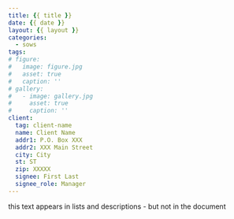 ```yaml
---
title: {{ title }}
date: {{ date }}
layout: {{ layout }}
categories:
  - sows
tags:
# figure:
#   image: figure.jpg
#   asset: true
#   caption: ''
# gallery:
#   - image: gallery.jpg
#     asset: true
#     caption: ''
client:
  tag: client-name
  name: Client Name
  addr1: P.O. Box XXX
  addr2: XXX Main Street
  city: City
  st: ST
  zip: XXXXX
  signee: First Last
  signee_role: Manager
---
```

this text appears in lists and descriptions - but not in the document
<!-- more -->
